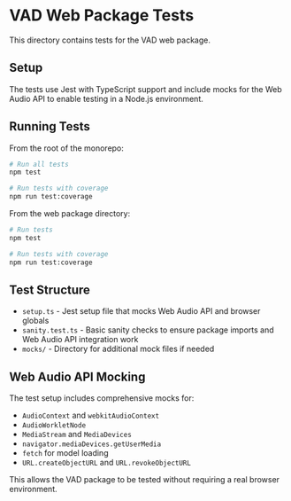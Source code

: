 # VAD Web Package Tests

This directory contains tests for the VAD web package.

## Setup

The tests use Jest with TypeScript support and include mocks for the Web Audio API to enable testing in a Node.js environment.

## Running Tests

From the root of the monorepo:
```bash
# Run all tests
npm test

# Run tests with coverage
npm run test:coverage
```

From the web package directory:
```bash
# Run tests
npm test

# Run tests with coverage
npm run test:coverage
```

## Test Structure

- `setup.ts` - Jest setup file that mocks Web Audio API and browser globals
- `sanity.test.ts` - Basic sanity checks to ensure package imports and Web Audio API integration work
- `mocks/` - Directory for additional mock files if needed

## Web Audio API Mocking

The test setup includes comprehensive mocks for:
- `AudioContext` and `webkitAudioContext`
- `AudioWorkletNode`
- `MediaStream` and `MediaDevices`
- `navigator.mediaDevices.getUserMedia`
- `fetch` for model loading
- `URL.createObjectURL` and `URL.revokeObjectURL`

This allows the VAD package to be tested without requiring a real browser environment.
